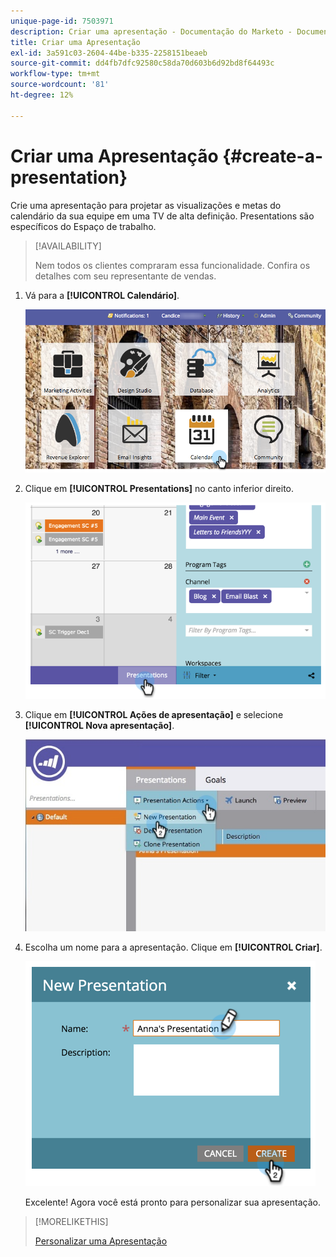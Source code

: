 ```yaml
---
unique-page-id: 7503971
description: Criar uma apresentação - Documentação do Marketo - Documentação do produto
title: Criar uma Apresentação
exl-id: 3a591c03-2604-44be-b335-2258151beaeb
source-git-commit: dd4fb7dfc92580c58da70d603b6d92bd8f64493c
workflow-type: tm+mt
source-wordcount: '81'
ht-degree: 12%

---
```


# Criar uma Apresentação {#create-a-presentation}

Crie uma apresentação para projetar as visualizações e metas do calendário da sua equipe em uma TV de alta definição. Presentations são específicos do Espaço de trabalho.

>[!AVAILABILITY]
>
>
>Nem todos os clientes compraram essa funcionalidade. Confira os detalhes com seu representante de vendas.

1. Vá para a **[!UICONTROL Calendário]**.

   ![](assets/2017-05-10-15-30-47.png)

1. Clique em **[!UICONTROL Presentations]** no canto inferior direito.

   ![](assets/image2015-3-18-12-3a29-3a26.png)

1. Clique em **[!UICONTROL Ações de apresentação]** e selecione **[!UICONTROL Nova apresentação]**.

   ![](assets/image2015-3-26-12-3a38-3a6.png)

1. Escolha um nome para a apresentação. Clique em **[!UICONTROL Criar]**.

   ![](assets/image2015-3-18-12-3a32-3a30.png)

   Excelente! Agora você está pronto para personalizar sua apresentação.

>[!MORELIKETHIS]
>
>[Personalizar uma Apresentação](/help/marketo/product-docs/core-marketo-concepts/marketing-calendar/calendar-hd/customize-a-presentation.md)
